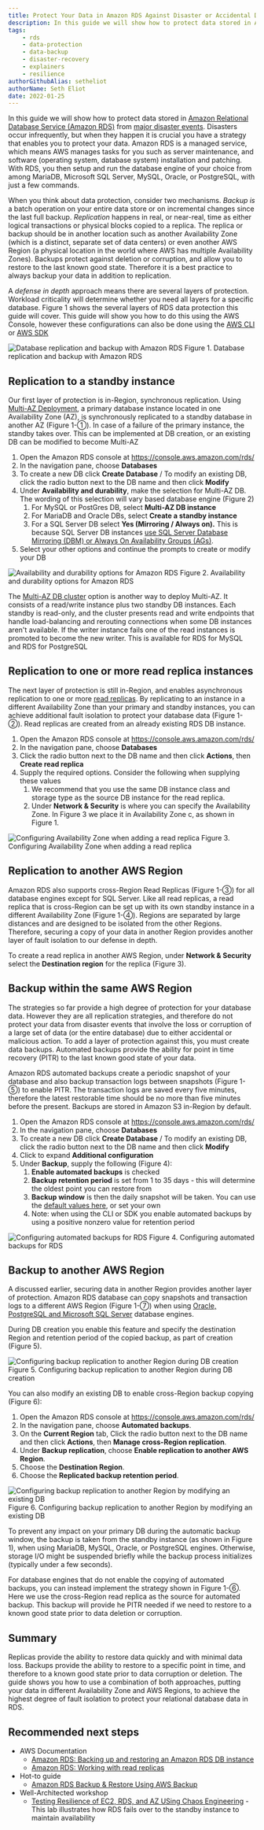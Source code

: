 ```yaml
---
title: Protect Your Data in Amazon RDS Against Disaster or Accidental Deletion
description: In this guide we will show how to protect data stored in Amazon Relational Database Service (Amazon RDS) from major disaster events.
tags:
    - rds
    - data-protection
    - data-backup
    - disaster-recovery
    - explainers
    - resilience
authorGithubAlias: setheliot
authorName: Seth Eliot
date: 2022-01-25
---
```


In this guide we will show how to protect data stored in [Amazon Relational Database Service (Amazon RDS)](https://docs.aws.amazon.com/AmazonRDS/latest/UserGuide/Welcome.html) from [major disaster events](https://docs.aws.amazon.com/whitepapers/latest/disaster-recovery-workloads-on-aws/what-is-a-disaster.html). Disasters occur infrequently, but when they happen it is crucial you have a strategy that enables you to protect your data.  Amazon RDS is a managed service, which means AWS manages tasks for you such as server maintenance, and software (operating system, database system) installation and patching. With RDS, you then setup and run the database engine of your choice from among MariaDB, Microsoft SQL Server, MySQL, Oracle, or PostgreSQL, with just a few commands.

When you think about data protection, consider two mechanisms. *Backup is* a batch operation on your entire data store or on incremental changes since the last full backup. *Replication* happens in real, or near-real, time as either logical transactions or physical blocks copied to a replica. The replica or backup should be in another location such as another Availability Zone (which is a distinct, separate set of data centers) or even another AWS Region (a physical location in the world where AWS has multiple Availability Zones).  Backups protect against deletion or corruption, and allow you to restore to the last known good state. Therefore it is a best practice to always backup your data in addition to replication.

A *defense in depth* approach means there are several layers of protection. Workload criticality will determine whether you need all layers for a specific database. Figure 1 shows the several layers of RDS data protection this guide will cover. This guide will show you how to do this using the AWS Console, however these configurations can also be done using the [AWS CLI](https://aws.amazon.com/cli/) or [AWS SDK](https://aws.amazon.com/developer/tools/)

![Database replication and backup with Amazon RDS](images/QDvfx.png "Database replication and backup with Amazon RDS")
Figure 1. Database replication and backup with Amazon RDS

## Replication to a standby instance

Our first layer of protection is in-Region, synchronous replication.  Using [Multi-AZ Deployment](https://docs.aws.amazon.com/AmazonRDS/latest/UserGuide/Concepts.MultiAZSingleStandby.html), a primary database instance located in one Availability Zone (AZ), is synchronously replicated to a standby database in another AZ (Figure 1-①). In case of a failure of the primary instance, the standby takes over. This can be implemented at DB creation, or an existing DB can be modified to become Multi-AZ

1. Open the Amazon RDS console at https://console.aws.amazon.com/rds/
2. In the navigation pane, choose **Databases**
3. To create a new DB click **Create Database** / To modify an existing DB, click the radio button next to the DB name and then click **Modify**
4. Under **Availability and durability**, make the selection for Multi-AZ DB. The wording of this selection will vary based database engine (Figure 2)
   1. For MySQL or PostGres DB, select **Multi-AZ DB instance**
   2. For MariaDB and Oracle DBs, select **Create a standby instance**
   3. For a SQL Server DB select **Yes (Mirroring / Always on).** This is because SQL Server DB instances [use SQL Server Database Mirroring (DBM) or Always On Availability Groups (AGs)](https://docs.aws.amazon.com/AmazonRDS/latest/UserGuide/USER_SQLServerMultiAZ.html).
5. Select your other options and continue the prompts to create or modify your DB

![Availability and durability options for Amazon RDS](images/xXJ9w.png "Availability and durability options for Amazon RDS")
Figure 2. Availability and durability options for Amazon RDS

The [Multi-AZ DB cluster](https://docs.aws.amazon.com/AmazonRDS/latest/UserGuide/multi-az-db-clusters-concepts.html) option is another way to deploy Multi-AZ. It consists of a read/write instance plus two standby DB instances. Each standby is read-only, and the cluster presents read and write endpoints that handle load-balancing and rerouting connections when some DB instances aren't available. If the writer instance fails one of the read instances is promoted to become the new writer. This is available for RDS for MySQL and RDS for PostgreSQL

## Replication to one or more read replica instances

The next layer of protection is still in-Region, and enables asynchronous replication to one or more [read replicas](https://docs.aws.amazon.com/AmazonRDS/latest/UserGuide/USER_ReadRepl.html). By replicating to an instance in a different Availability Zone than your primary and standby instances, you can achieve additional  fault isolation to protect your database data (Figure 1-②).  Read replicas are created from an already existing RDS DB instance.

1. Open the Amazon RDS console at https://console.aws.amazon.com/rds/
2. In the navigation pane, choose **Databases**
3. Click the radio button next to the DB name and then click **Actions**, then **Create read replica**
4. Supply the required options. Consider the following when supplying these values
   1. We recommend that you use the same DB instance class and storage type as the source DB instance for the read replica.
   2. Under **Network & Security** is where you can specify the Availability Zone. In Figure 3 we place it in Availability Zone c, as shown in Figure 1.

![Configuring Availability Zone when adding a read replica](images/MjR7w.png)
Figure 3. Configuring Availability Zone when adding a read replica

## Replication to another AWS Region

Amazon RDS also supports cross-Region Read Replicas (Figure 1-③) for all database engines except for SQL Server. Like all read replicas, a read replica that is cross-Region can be set up with its own standby instance in a different Availability Zone (Figure 1-④). Regions are separated by large distances and are designed to be isolated from the other Regions. Therefore, securing a copy of your data in another Region provides another layer of fault isolation to our defense in depth.

To create a read replica in another AWS Region, under **Network & Security** select the **Destination region** for the replica (Figure 3).

## Backup within the same AWS Region

The strategies so far provide a high degree of protection for your database data. However they are all replication strategies, and therefore do not protect your data from disaster events that involve the loss or corruption of a large set of data (or the entire database) due to either accidental or malicious action. To add a layer of protection against this, you must create data backups. Automated backups provide the ability for point in time recovery (PITR) to the last known good state of your data.

Amazon RDS automated backups create a periodic snapshot of your database and also backup transaction logs between snapshots (Figure 1-⑤) to enable PITR. The transaction logs are saved every five minutes, therefore the latest restorable time should be no more than five minutes before the present. Backups are stored in Amazon S3 in-Region by default.

1. Open the Amazon RDS console at https://console.aws.amazon.com/rds/
2. In the navigation pane, choose **Databases**
3. To create a new DB click **Create Database** / To modify an existing DB, click the radio button next to the DB name and then click **Modify**
4. Click to expand **Additional configuration**
5. Under **Backup**, supply the following (Figure 4):
   1. **Enable automated backups** is checked
   2. **Backup retention period** is set from 1 to 35 days - this will determine the oldest point you can restore from
   3. **Backup window** is then the daily snapshot will be taken. You can use the [default values here](https://docs.aws.amazon.com/AmazonRDS/latest/UserGuide/USER_WorkingWithAutomatedBackups.html#USER_WorkingWithAutomatedBackups.BackupWindow), or set your own
   4. Note: when using the CLI or SDK you enable automated backups by using a positive nonzero value for retention period

![Configuring automated backups for RDS](images/tl5S7.png "Configuring automated backups for RDS")
Figure 4. Configuring automated backups for RDS

## Backup to another AWS Region

A discussed earlier, securing data in another Region provides another layer of protection. Amazon RDS database can copy snapshots and transaction logs to a different AWS Region (Figure 1-⑦) when using [Oracle, PostgreSQL and Microsoft SQL Server](https://docs.aws.amazon.com/AmazonRDS/latest/UserGuide/Concepts.RDS_Fea_Regions_DB-eng.Feature.CrossRegionAutomatedBackups.html) database engines.

During DB creation you enable this feature and specify the destination Region and retention period of the copied backup, as part of creation (Figure 5).

![Configuring backup replication to another Region during DB creation](images/h7otm.png "Configuring backup replication to another Region during DB creation")
Figure 5. Configuring backup replication to another Region during DB creation

You can also modify an existing DB to enable cross-Region backup copying (Figure 6):

1. Open the Amazon RDS console at https://console.aws.amazon.com/rds/
2. In the navigation pane, choose **Automated backups**.
3. On the **Current Region** tab, Click the radio button next to the DB name and then click **Actions**, then  **Manage cross-Region replication**.
4. Under **Backup replication**, choose **Enable replication to another AWS Region**.
5. Choose the **Destination Region**.
6. Choose the **Replicated backup retention period**.

![Configuring backup replication to another Region by modifying an existing DB](images/bH265.png "Configuring backup replication to another Region by modifying an existing DB")
Figure 6. Configuring backup replication to another Region by modifying an existing DB

To prevent any impact on your primary DB during the automatic backup window, the backup is taken from the standby instance (as shown in Figure 1), when using MariaDB, MySQL, Oracle, or PostgreSQL engines. Otherwise, storage I/O might be suspended briefly while the backup process initializes (typically under a few seconds).

For database engines that do not enable the copying of automated backups, you can instead implement the strategy shown in Figure 1-⑥. Here we use the cross-Region read replica as the source for automated backup. This backup will provide he PITR needed if we need to restore to a known good state prior to data deletion or corruption.

## Summary

Replicas provide the ability to restore data quickly and with minimal data loss. Backups provide the ability to restore to a specific point in time, and therefore to a known good state prior to data corruption or deletion. The guide shows you how to use a combination of both approaches, putting your data in different Availability Zone and AWS Regions, to achieve the highest degree of fault isolation to protect your relational database data in RDS.

## Recommended next steps

- AWS Documentation
  - [Amazon RDS: Backing up and restoring an Amazon RDS DB instance](https://docs.aws.amazon.com/AmazonRDS/latest/UserGuide/CHAP_CommonTasks.BackupRestore.html)
  - [Amazon RDS: Working with read replicas](https://docs.aws.amazon.com/AmazonRDS/latest/UserGuide/USER_ReadRepl.html)
- Hot-to guide
  - [Amazon RDS Backup & Restore Using AWS Backup](https://aws.amazon.com/getting-started/hands-on/amazon-rds-backup-restore-using-aws-backup/)
- Well-Architected workshop
  - [Testing Resilience of EC2, RDS, and AZ USing Chaos Engineering](https://wellarchitectedlabs.com/reliability/300_labs/300_testing_for_resiliency_of_ec2_rds_and_s3/) - This lab illustrates how RDS fails over to the standby instance to maintain availability
 